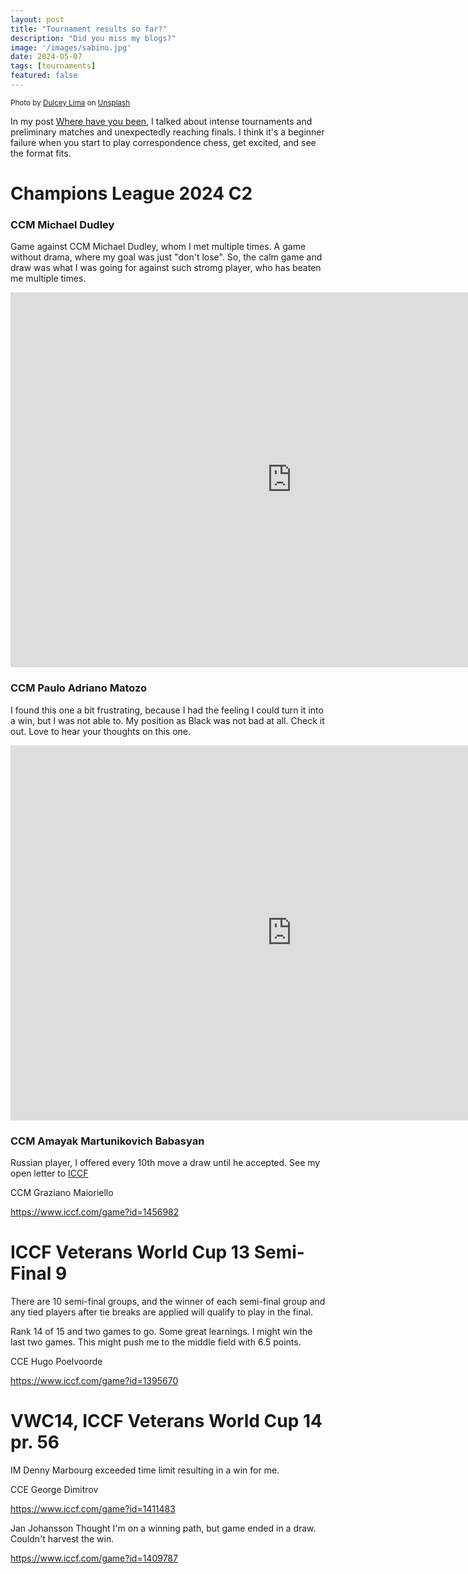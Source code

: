 ```yaml
---
layout: post
title: "Tournament results so far?"
description: "Did you miss my blogs?"
image: '/images/sabino.jpg'
date: 2024-05-07
tags: [tournaments]
featured: false
---
```


<small>Photo by [Dulcey Lima](https://unsplash.com/@dulceylima?utm_content=creditCopyText&utm_medium=referral&utm_source=unsplash) on [Unsplash](https://unsplash.com/photos/green-cactus-plants-under-blue-sky-hr1smkEtjzI?utm_content=creditCopyText&utm_medium=referral&utm_source=unsplash)</small>

In my post [Where have you been](https://chess.myvortexcloud.com/2024/05/02/Take-a-Break/), I talked about intense tournaments and preliminary matches and unexpectedly reaching finals. I think it's a beginner failure when you start to play correspondence chess, get excited, and see the format fits.

# Champions League 2024 C2 

### CCM Michael Dudley
Game against CCM Michael Dudley, whom I met multiple times. A game without drama, where my goal was just "don't lose". So, the calm game and draw was what I was going for against such stromg player, who has beaten me multiple times.

<iframe style='border: 0;' width='900px' height='600px' src='https://share.chessbase.com/SharedGames/frame/?p=3iEYxaOgK0NSATSd68Hzy9kVGj81QTtMsfOF4PF/W+ULSjCUXn2Ge9VCQcXg59sr'></iframe>

### CCM Paulo Adriano Matozo

I found this one a bit frustrating, because I had the feeling I could turn it into a win, but I was not able to. My position as Black was not bad at all. Check it out. Love to hear your thoughts on this one.

<iframe style='border: 0;' width='900px' height='600px' src='https://share.chessbase.com/SharedGames/frame/?p=yFqKDmPlnnWbbzo0wX823UMYtaqfEdh/oDgju3mRAVKygKt+1YHsAD7Xtzfig8mL'></iframe>

### CCM Amayak Martunikovich Babasyan

Russian player, I offered every 10th move a draw until he accepted. 
See my open letter to [ICCF](https://chess.myvortexcloud.com/2024/02/24/Open-Letter-to-ICCF/)

CCM Graziano Maioriello

https://www.iccf.com/game?id=1456982

# ICCF Veterans World Cup 13 Semi-Final 9

There are 10 semi-final groups, and the winner of each semi-final group and any tied players after tie breaks are applied will qualify to play in the final. 

Rank 14 of 15 and two games to go. Some great learnings. I might win the last two games. This might push me to the middle field with 6.5 points.

CCE Hugo Poelvoorde

https://www.iccf.com/game?id=1395670

# VWC14, ICCF Veterans World Cup 14 pr. 56

IM Denny Marbourg exceeded time limit resulting in a win for me.

CCE George Dimitrov

https://www.iccf.com/game?id=1411483

Jan Johansson
Thought I'm on a winning path, but game ended in a draw. Couldn't harvest the win.

https://www.iccf.com/game?id=1409787


